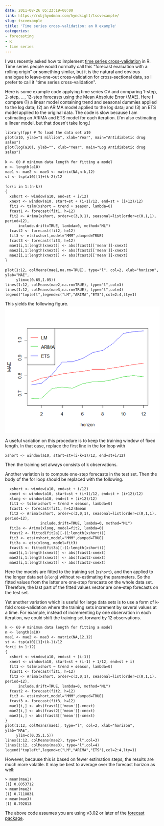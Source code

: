 ```yaml
---
date: 2011-08-26 05:23:19+00:00
link: https://robjhyndman.com/hyndsight/tscvexample/
slug: tscvexample
title: 'Time series cross-validation: an R example'
categories:
- forecasting
- R
- time series
---
```


I was recently asked how to implement [time series cross-validation](https://robjhyndman.com/hyndsight/crossvalidation/) in R. Time series people would normally call this "forecast evaluation with a rolling origin" or something similar, but it is the natural and obvious analogue to leave-one-out cross-validation for cross-sectional data, so I prefer to call it "time series cross-validation".<!-- more -->

Here is some example code applying time series CV and comparing 1-step, 2-step, ..., 12-step forecasts using the Mean Absolute Error (MAE). Here I compare (1) a linear model containing trend and seasonal dummies applied to the log data; (2) an ARIMA model applied to the log data; and (3) an ETS model applied to the original data. The code is slow because I am estimating an ARIMA and ETS model for each iteration. (I'm also estimating a linear model, but that doesn't take long.)




    library(fpp) # To load the data set a10
    plot(a10, ylab="$ million", xlab="Year", main="Antidiabetic drug sales")
    plot(log(a10), ylab="", xlab="Year", main="Log Antidiabetic drug sales")

    k <- 60 # minimum data length for fitting a model
    n <- length(a10)
    mae1 <- mae2 <- mae3 <- matrix(NA,n-k,12)
    st <- tsp(a10)[1]+(k-2)/12

    for(i in 1:(n-k))
    {
      xshort <- window(a10, end=st + i/12)
      xnext <- window(a10, start=st + (i+1)/12, end=st + (i+12)/12)
      fit1 <- tslm(xshort ~ trend + season, lambda=0)
      fcast1 <- forecast(fit1, h=12)
      fit2 <- Arima(xshort, order=c(3,0,1), seasonal=list(order=c(0,1,1), period=12),
          include.drift=TRUE, lambda=0, method="ML")
      fcast2 <- forecast(fit2, h=12)
      fit3 <- ets(xshort,model="MMM",damped=TRUE)
      fcast3 <- forecast(fit3, h=12)
      mae1[i,1:length(xnext)] <- abs(fcast1[['mean']]-xnext)
      mae2[i,1:length(xnext)] <- abs(fcast2[['mean']]-xnext)
      mae3[i,1:length(xnext)] <- abs(fcast3[['mean']]-xnext)
    }

    plot(1:12, colMeans(mae1,na.rm=TRUE), type="l", col=2, xlab="horizon", ylab="MAE",
         ylim=c(0.65,1.05))
    lines(1:12, colMeans(mae2,na.rm=TRUE), type="l",col=3)
    lines(1:12, colMeans(mae3,na.rm=TRUE), type="l",col=4)
    legend("topleft",legend=c("LM","ARIMA","ETS"),col=2:4,lty=1)




This yields the following figure.
![](/files/mae1.png)

A useful variation on this procedure is to keep the training window of fixed length. In that case, replace the first line in the for loop with




    xshort <- window(a10, start=st+(i-k+1)/12, end=st+i/12)




Then the training set always consists of k observations.

Another variation is to compute one-step forecasts in the test set. Then the body of the for loop should be replaced with the following.




      xshort <- window(a10, end=st + i/12)
      xnext <- window(a10, start=st + (i+1)/12, end=st + (i+12)/12)
      xlong <- window(a10, end=st + (i+12)/12)
      fit1 <- tslm(xshort ~ trend + season, lambda=0)
      fcast1 <- forecast(fit1, h=12)$mean
      fit2 <- Arima(xshort, order=c(3,0,1), seasonal=list(order=c(0,1,1), period=12),
                    include.drift=TRUE, lambda=0, method="ML")
      fit2a <- Arima(xlong, model=fit2, lambda=0)
      fcast2 <- fitted(fit2a)[-(1:length(xshort))]
      fit3 <- ets(xshort,model="MMM",damped=TRUE)
      fit3a <- ets(xlong, model=fit3)
      fcast3 <- fitted(fit3a)[-(1:length(xshort))]
      mae1[i,1:length(xnext)] <- abs(fcast1-xnext)
      mae2[i,1:length(xnext)] <- abs(fcast2-xnext)
      mae3[i,1:length(xnext)] <- abs(fcast3-xnext)




Here the models are fitted to the training set (`xshort`), and then applied to the longer data set (`xlong`) without re-estimating the parameters. So the fitted values from the latter are one-step forecasts on the whole data set. Therefore, the last part of the fitted values vector are one-step forecasts on the test set.

Yet another variation which is useful for large data sets is to use a form of k-fold cross-validation where the training sets increment by several values at a time. For example, instead of incrementing by one observation in each iteration, we could shift the training set forward by 12 observations.




    k <- 60 # minimum data length for fitting a model
    n <- length(a10)
    mae1 <- mae2 <- mae3 <- matrix(NA,12,12)
    st <- tsp(a10)[1]+(k-1)/12
    for(i in 1:12)
    {
      xshort <- window(a10, end=st + (i-1))
      xnext <- window(a10, start=st + (i-1) + 1/12, end=st + i)
      fit1 <- tslm(xshort ~ trend + season, lambda=0)
      fcast1 <- forecast(fit1, h=12)
      fit2 <- Arima(xshort, order=c(3,0,1), seasonal=list(order=c(0,1,1), period=12),
          include.drift=TRUE, lambda=0, method="ML")
      fcast2 <- forecast(fit2, h=12)
      fit3 <- ets(xshort,model="MMM",damped=TRUE)
      fcast3 <- forecast(fit3, h=12)
      mae1[i,] <- abs(fcast1[['mean']]-xnext)
      mae2[i,] <- abs(fcast2[['mean']]-xnext)
      mae3[i,] <- abs(fcast3[['mean']]-xnext)
    }
    plot(1:12, colMeans(mae1), type="l", col=2, xlab="horizon", ylab="MAE",
         ylim=c(0.35,1.5))
    lines(1:12, colMeans(mae2), type="l",col=3)
    lines(1:12, colMeans(mae3), type="l",col=4)
    legend("topleft",legend=c("LM","ARIMA","ETS"),col=2:4,lty=1)




However, because this is based on fewer estimation steps, the results are much more volatile. It may be best to average over the forecast horizon as well:




    > mean(mae1)
    [1] 0.8053712
    > mean(mae2)
    [1] 0.7118831
    > mean(mae3)
    [1] 0.792813




The above code assumes you are using v3.02 or later of the [forecast package](http://github.com/robjhyndman/forecast/).
